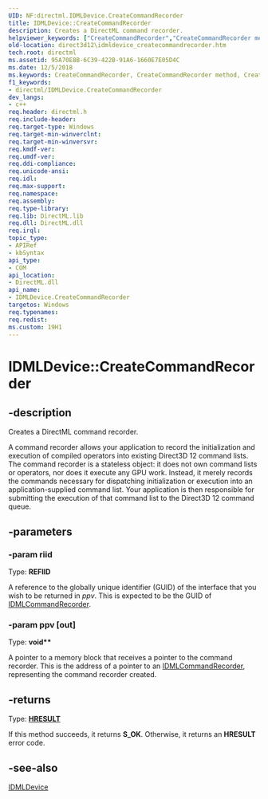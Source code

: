 ```yaml
---
UID: NF:directml.IDMLDevice.CreateCommandRecorder
title: IDMLDevice::CreateCommandRecorder
description: Creates a DirectML command recorder.
helpviewer_keywords: ["CreateCommandRecorder","CreateCommandRecorder method","CreateCommandRecorder method","IDMLDevice interface","IDMLDevice interface","CreateCommandRecorder method","IDMLDevice.CreateCommandRecorder","IDMLDevice::CreateCommandRecorder","direct3d12.idmldevice_createcommandrecorder","directml/IDMLDevice::CreateCommandRecorder"]
old-location: direct3d12\idmldevice_createcommandrecorder.htm
tech.root: directml
ms.assetid: 95A70E8B-6C39-422B-91A6-1660E7E05D4C
ms.date: 12/5/2018
ms.keywords: CreateCommandRecorder, CreateCommandRecorder method, CreateCommandRecorder method,IDMLDevice interface, IDMLDevice interface,CreateCommandRecorder method, IDMLDevice.CreateCommandRecorder, IDMLDevice::CreateCommandRecorder, direct3d12.idmldevice_createcommandrecorder, directml/IDMLDevice::CreateCommandRecorder
f1_keywords:
- directml/IDMLDevice.CreateCommandRecorder
dev_langs:
- c++
req.header: directml.h
req.include-header: 
req.target-type: Windows
req.target-min-winverclnt: 
req.target-min-winversvr: 
req.kmdf-ver: 
req.umdf-ver: 
req.ddi-compliance: 
req.unicode-ansi: 
req.idl: 
req.max-support: 
req.namespace: 
req.assembly: 
req.type-library: 
req.lib: DirectML.lib
req.dll: DirectML.dll
req.irql: 
topic_type:
- APIRef
- kbSyntax
api_type:
- COM
api_location:
- DirectML.dll
api_name:
- IDMLDevice.CreateCommandRecorder
targetos: Windows
req.typenames: 
req.redist: 
ms.custom: 19H1
---
```


# IDMLDevice::CreateCommandRecorder


## -description






Creates a DirectML command recorder.

A command recorder allows your application to record the initialization and execution of compiled operators into
        existing Direct3D 12 command lists. The command recorder is a stateless object: it does not own command lists or
        operators, nor does it execute any GPU work. Instead, it merely records the commands necessary for
        dispatching initialization or execution into an application-supplied command list. Your application is then
        responsible for submitting the execution of that command list to the Direct3D 12 command queue.


## -parameters




### -param riid

Type: <b>REFIID</b>

A reference to the globally unique identifier (GUID) of the interface that you wish to be returned in <i>ppv</i>. This is expected to be the GUID of [IDMLCommandRecorder](/windows/desktop/api/directml/nn-directml-idmlcommandrecorder).


### -param ppv [out]

Type: <b>void**</b>

A pointer to a memory block that receives a pointer to the command recorder. This is the address of a pointer to an [IDMLCommandRecorder](/windows/desktop/api/directml/nn-directml-idmlcommandrecorder), representing  the command recorder created.


## -returns



Type: [**HRESULT**](/windows/desktop/winprog/windows-data-types)

If this method succeeds, it returns **S_OK**. Otherwise, it returns an **HRESULT** error code.




## -see-also




[IDMLDevice](/windows/desktop/api/directml/nn-directml-idmldevice)
 

 

